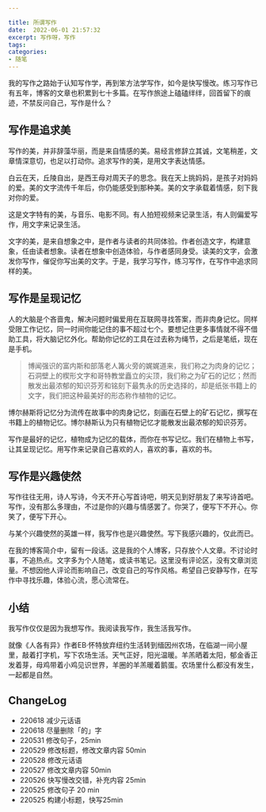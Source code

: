 ```yaml
---

title: 所谓写作
date:  2022-06-01 21:57:32
excerpt: 写作呀，写作
tags: 
categories: 
- 随笔
---
```


我的写作之路始于认知写作学，再到笨方法学写作，如今是快写慢改。练习写作已有五年，博客的文章也积累到七十多篇。在写作旅途上磕磕绊绊，回首留下的痕迹，不禁反问自己，写作是什么？

## 写作是追求美

写作的美，并非辞藻华丽，而是来自情感的美。易经言修辞立其诚，文笔稍差，文章情深意切，也足以打动你。追求写作的美，是用文字表达情感。

白云在天，丘陵自出，是西王母对周天子的思念。我在天上挑妈妈，是孩子对妈妈的爱。美的文字流传千年后，你仍能感受到那种美。美的文字承载着情感，刻下我对你的爱。

这是文字特有的美，与音乐、电影不同。有人拍短视频来记录生活，有人则偏爱写作，用文字来记录生活。

文字的美，是来自想象之中，是作者与读者的共同体验。作者创造文字，构建意象，任由读者想象。读者在想象中创造体验，与作者感同身受。读美的文字，会激发你写作，催促你写出美的文字。于是，我学习写作，练习写作，在写作中追求同样的美。

## 写作是呈现记忆

人的大脑是个吝啬鬼，解决问题时偏爱用在互联网寻找答案，而非肉身记忆。同样受限工作记忆，同一时间你能记住的事不超过七个。要想记住更多事情就不得不借助工具，将大脑记忆外化。帮助你记忆的工具在过去称为绳节，之后是笔纸，现在是手机。

> 博闻强识的富内斯和部落老人篝火旁的娓娓道来，我们称之为肉身的记忆；石洞壁上的楔形文字和哥特教堂矗立的尖顶，我们称之为矿石的记忆；然而散发出最浓郁的知识芬芳和铭刻下最隽永的历史选择的，却是纸张书籍上的文字，我们把这种最美好的形态称作植物的记忆。

博尔赫斯将记忆分为流传在故事中的肉身记忆，刻画在石壁上的矿石记忆，撰写在书籍上的植物记忆。博尔赫斯认为只有植物记忆才能散发出最浓郁的知识芬芳。

写作是最好的记忆，植物成为记忆的载体，而你在书写记忆。我们在植物上书写，让其呈现记忆。用写作来记录自己喜欢的人，喜欢的事，喜欢的书。

## 写作是兴趣使然

写作往往无用，诗人写诗，今天不开心写首诗吧，明天见到好朋友了来写诗首吧。写作，没有那么多理由，不过是你的兴趣与情感罢了。你哭了，便写下不开心。你笑了，便写下开心。

与某个兴趣使然的英雄一样，我写作也是兴趣使然。写下我感兴趣的，仅此而已。

在我的博客简介中，留有一段话。这是我的个人博客，只存放个人文章。不讨论时事，不追热点。文字多为个人随笔，或读书笔记。这里没有评论区，没有文章浏览量。不想因他人评论而影响自己，改变自己的写作风格。希望自己安静写作，在写作中寻找乐趣，体验心流，愿心流常在。

## 小结

我写作仅仅是因为我想写作。我阅读我写作，我生活我写作。

就像《人各有异》作者EB·怀特放弃纽约生活转到缅因州农场，在临湖一间小屋里，敲着打字机，写下农场生活。天气正好，阳光温暖。羊羔晒着太阳，郁金香正发着芽，母鸡带着小鸡见识世界，羊圈的羊羔暖着鹅蛋。农场里什么都没有发生，一起都是自然。

## ChangeLog

- 220618 减少元话语
- 220618 尽量删除「的」字
- 220531 修改句子，25min
- 220529 修改标题，修改文章内容 50min
- 220528 修改元话语
- 220527 修改文章内容 50min
- 220526 快写慢改交错，补充内容 25min
- 220525 修改句子 20 min
- 220525 构建小标题，快写25min
